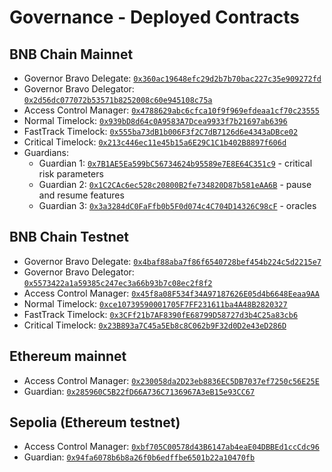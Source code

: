 # Governance - Deployed Contracts

## BNB Chain Mainnet

* Governor Bravo Delegate: [`0x360ac19648efc29d2b7b70bac227c35e909272fd`](https://bscscan.com/address/0x360ac19648efc29d2b7b70bac227c35e909272fd)
* Governor Bravo Delegator: [`0x2d56dc077072b53571b8252008c60e945108c75a`](https://bscscan.com/address/0x2d56dc077072b53571b8252008c60e945108c75a)
* Access Control Manager: [`0x4788629abc6cfca10f9f969efdeaa1cf70c23555`](https://bscscan.com/address/0x4788629abc6cfca10f9f969efdeaa1cf70c23555)
* Normal Timelock: [`0x939bD8d64c0A9583A7Dcea9933f7b21697ab6396`](https://bscscan.com/address/0x939bD8d64c0A9583A7Dcea9933f7b21697ab6396)
* FastTrack Timelock: [`0x555ba73dB1b006F3f2C7dB7126d6e4343aDBce02`](https://bscscan.com/address/0x555ba73dB1b006F3f2C7dB7126d6e4343aDBce02)
* Critical Timelock: [`0x213c446ec11e45b15a6E29C1C1b402B8897f606d`](https://bscscan.com/address/0x213c446ec11e45b15a6E29C1C1b402B8897f606d)
* Guardians:
  * Guardian 1: [`0x7B1AE5Ea599bC56734624b95589e7E8E64C351c9`](https://bscscan.com/address/0x7B1AE5Ea599bC56734624b95589e7E8E64C351c9) - critical risk parameters
  * Guardian 2: [`0x1C2CAc6ec528c20800B2fe734820D87b581eAA6B`](https://bscscan.com/address/0x1C2CAc6ec528c20800B2fe734820D87b581eAA6B) - pause and resume features
  * Guardian 3: [`0x3a3284dC0FaFfb0b5F0d074c4C704D14326C98cF`](https://bscscan.com/address/0x3a3284dC0FaFfb0b5F0d074c4C704D14326C98cF) - oracles

<!---
Specific functions that can be invoked by the guardians

<details>
<summary>Guardian 1</summary>

* Core pool Comptroller
  * `_setCollateralFactor`
  * `_setMarketBorrowCaps`
  * `_setMarketSupplyCaps`

* Isolated pools Comptrollers
  * `setCollateralFactor`
  * `setMarketBorrowCaps`
  * `setMarketSupplyCaps`

</details>

<details>
<summary>Guardian 2</summary>

* Core pool Comptroller
  * `_setProtocolPaused`
  * `_setActionsPaused`

* Isolated pools Comptrollers
  * `setActionsPaused`

* Shortfall
  * `pauseAuctions`
  * `resumeAuctions`

* PegStability
  * `pause`
  * `resume`

* PrimeLiquidityProvider
  * `pauseFundsTransfer`
  * `resumeFundsTransfer`

* XVSBridgeAdmin
  * `pause`
  * `unpause`

</details>

<details>
<summary>Guardian 3</summary>

* ResilientOracle
  * `pause`
  * `unpause`
  * `setTokenConfig`

* ChainlinkOracle
  * `setDirectPrice`
  * `setTokenConfig`

* PythOracle
  * `setTokenConfig`

* TwapOracle
  * `setTokenConfig`

</details>
-->

## BNB Chain Testnet

* Governor Bravo Delegate: [`0x4baf88aba7f86f6540728bef454b224c5d2215e7`](https://testnet.bscscan.com/address/0x4baf88aba7f86f6540728bef454b224c5d2215e7)
* Governor Bravo Delegator: [`0x5573422a1a59385c247ec3a66b93b7c08ec2f8f2`](https://testnet.bscscan.com/address/0x5573422a1a59385c247ec3a66b93b7c08ec2f8f2)
* Access Control Manager: [`0x45f8a08F534f34A97187626E05d4b6648Eeaa9AA`](https://testnet.bscscan.com/address/0x45f8a08F534f34A97187626E05d4b6648Eeaa9AA)
* Normal Timelock: [`0xce10739590001705F7FF231611ba4A48B2820327`](https://testnet.bscscan.com/address/0xce10739590001705F7FF231611ba4A48B2820327)
* FastTrack Timelock: [`0x3CFf21b7AF8390fE68799D58727d3b4C25a83cb6`](https://testnet.bscscan.com/address/0x3CFf21b7AF8390fE68799D58727d3b4C25a83cb6)
* Critical Timelock: [`0x23B893a7C45a5Eb8c8C062b9F32d0D2e43eD286D`](https://testnet.bscscan.com/address/0x23B893a7C45a5Eb8c8C062b9F32d0D2e43eD286D)

## Ethereum mainnet

* Access Control Manager: [`0x230058da2D23eb8836EC5DB7037ef7250c56E25E`](https://etherscan.io/address/0x230058da2D23eb8836EC5DB7037ef7250c56E25E)
* Guardian: [`0x285960C5B22fD66A736C7136967A3eB15e93CC67`](https://etherscan.io/address/0x285960C5B22fD66A736C7136967A3eB15e93CC67)

## Sepolia (Ethereum testnet)

* Access Control Manager: [`0xbf705C00578d43B6147ab4eaE04DBBEd1ccCdc96`](https://sepolia.etherscan.io/address/0xbf705C00578d43B6147ab4eaE04DBBEd1ccCdc96)
* Guardian: [`0x94fa6078b6b8a26f0b6edffbe6501b22a10470fb`](https://sepolia.etherscan.io/address/0x94fa6078b6b8a26f0b6edffbe6501b22a10470fb)